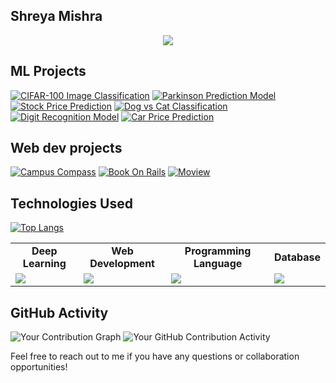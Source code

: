 ## Shreya Mishra
<p align="center">
  <a href="https://github.com/DenverCoder1/readme-typing-svg"><img src="https://readme-typing-svg.herokuapp.com?lines=Hi,+I'm+Shreya.;B-Tech+CSE+at+PES+University.;I+love+Machine+Learning+and+AI.;I+would+love+to+collaborate+with+people+who+share+similar+interests.;&width=800&height=80"></a>
</p>

## ML Projects

[![CIFAR-100 Image Classification](https://github-readme-stats.vercel.app/api/pin/?username=ishreya09&repo=CIFAR-100-Image-Classification&show_owner=true&theme=dark)](https://github.com/ishreya09/CIFAR-100-Image-Classification)
[![Parkinson Prediction Model](https://github-readme-stats.vercel.app/api/pin/?username=ishreya09&repo=Parkinson-Prediction-Model&show_owner=true&theme=dark)](https://github.com/ishreya09/Parkinson-Prediction-Model)
[![Stock Price Prediction](https://github-readme-stats.vercel.app/api/pin/?username=ishreya09&repo=Stock-Price-Prediction&show_owner=true&theme=dark)](https://github.com/ishreya09/Stock-Price-Prediction)
[![Dog vs Cat Classification](https://github-readme-stats.vercel.app/api/pin/?username=ishreya09&repo=Dog-vs-Cat-Classification&show_owner=true&theme=dark)](https://github.com/ishreya09/Dog-vs-Cat-Classification)
[![Digit Recognition Model](https://github-readme-stats.vercel.app/api/pin/?username=ishreya09&repo=Digit-recognition-model&show_owner=true&theme=dark)](https://github.com/ishreya09/Digit-recognition-model)
[![Car Price Prediction](https://github-readme-stats.vercel.app/api/pin/?username=ishreya09&repo=Car-Price-Prediction&show_owner=true&theme=dark)](https://github.com/ishreya09/Car-Price-Prediction)


## Web dev projects

[![Campus Compass](https://github-readme-stats.vercel.app/api/pin/?username=ishreya09&repo=Campus-Compass&show_owner=true&theme=dark)](https://github.com/ishreya09/Campus-Compass)
[![Book On Rails](https://github-readme-stats.vercel.app/api/pin/?username=ishreya09&repo=Book-On-Rails&show_owner=true&theme=dark)](https://github.com/ishreya09/Book-On-Rails)
[![Moview](https://github-readme-stats.vercel.app/api/pin/?username=ishreya09&repo=moview&show_owner=true&theme=dark)](https://github.com/ishreya09/moview)

## Technologies Used

[![Top Langs](https://github-readme-stats.vercel.app/api/top-langs/?username=ishreya09&layout=compact&langs_count=5&theme=dark)](https://github.com/ishreya09)

<!-- Skills Table -->
<table>
<tr>
<td align="center" ><strong>Deep Learning</strong></td>
<td align="center" ><strong>Web Development</strong></td>
<td align="center" ><strong>Programming Language</strong></td>
<td align="center" ><strong>Database</strong></td>
</tr>
<tr>
<td><img src="https://skillicons.dev/icons?i=tensorflow,pytorch"/></td>
<td><img src="https://skillicons.dev/icons?i=html,css,javascript,bootstrap,django,react,nodejs,express"/></td>
<td><img src="https://skillicons.dev/icons?i=c,cpp,python,java"/></td>
<td><img src="https://skillicons.dev/icons?i=mongodb,mysql"/></td>
</tr>
</table>

## GitHub Activity

![Your Contribution Graph](https://github-readme-streak-stats.herokuapp.com/?user=ishreya09&theme=dark)
![Your GitHub Contribution Activity](https://github-readme-stats.vercel.app/api?username=ishreya09&theme=dark&show_icons=true)


Feel free to reach out to me if you have any questions or collaboration opportunities!
